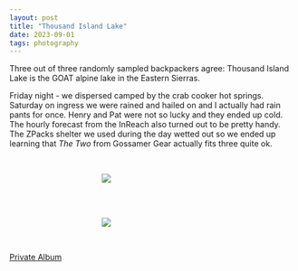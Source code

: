 ```yaml
---
layout: post
title: "Thousand Island Lake"
date: 2023-09-01
tags: photography
---
```


Three out of three randomly sampled backpackers agree: Thousand Island Lake is the GOAT alpine lake in the Eastern Sierras.

Friday night - we dispersed camped by the crab cooker hot springs. Saturday on ingress we were rained and hailed on and I actually had rain pants for once. Henry and Pat were not so lucky and they ended up cold. The hourly forecast from the InReach also turned out to be pretty handy. The ZPacks shelter we used during the day wetted out so we ended up learning that *The Two* from Gossamer Gear actually fits three quite ok.

<br>
<p align="center">
<img style="max-width: 1024px; margin: 0 0 0 -162px;" src="https://drive.google.com/uc?id=1mSWA4DDd-644zfFglknKcV8bijePYpcJ">
</p>
<br>

<br>
<p align="center">
<img style="max-width: 1024px; margin: 0 0 0 -162px;" src="https://drive.google.com/uc?id=1mU19OEKxfH2ah_9MgW3u_6MWsSNqekNi">
</p>
<br>

[Private Album](https://jstrieb.github.io/link-lock/#eyJ2IjoiMC4wLjEiLCJlIjoiSVFMQXZjTytuZnJJaVdZUHcvS294NjRHeEFiNFNvUWtxcDdiRHVqU25GOGxQa0dDc2RnVFJTWXM5bFE5Q1dGREg4S2ZyV0JWRlBTZnhmRUdBRXExVkFlWm9mYm5oclFxSlhMcWx0L0F2TUdrWllIc3FQS0FlSDRUL3hNPSIsInMiOiJCdXN6dlVodWhPaXJwS3hiWi96RHR3PT0iLCJpIjoicWRBOEtlN3dRcWVqVENSbCJ9)